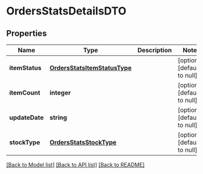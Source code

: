 # OrdersStatsDetailsDTO

## Properties
Name | Type | Description | Notes
------------ | ------------- | ------------- | -------------
**itemStatus** | [**OrdersStatsItemStatusType**](OrdersStatsItemStatusType.md) |  | [optional] [default to null]
**itemCount** | **integer** |  | [optional] [default to null]
**updateDate** | **string** |  | [optional] [default to null]
**stockType** | [**OrdersStatsStockType**](OrdersStatsStockType.md) |  | [optional] [default to null]

[[Back to Model list]](../README.md#documentation-for-models) [[Back to API list]](../README.md#documentation-for-api-endpoints) [[Back to README]](../README.md)


